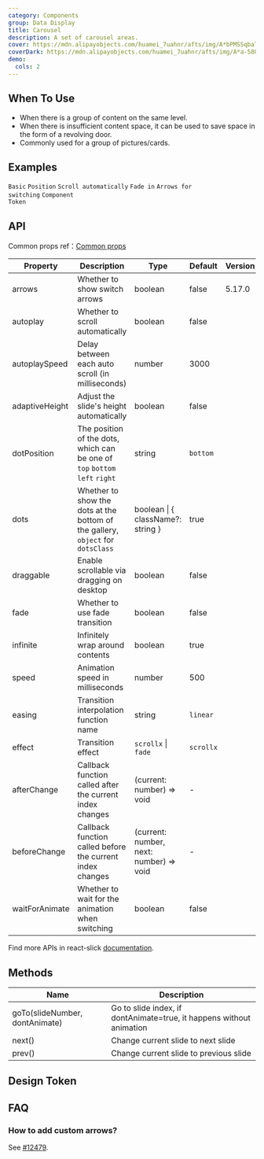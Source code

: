 ```yaml
---
category: Components
group: Data Display
title: Carousel
description: A set of carousel areas.
cover: https://mdn.alipayobjects.com/huamei_7uahnr/afts/img/A*bPMSSqbaTMkAAAAAAAAAAAAADrJ8AQ/original
coverDark: https://mdn.alipayobjects.com/huamei_7uahnr/afts/img/A*a-58QpYnqOsAAAAAAAAAAAAADrJ8AQ/original
demo:
  cols: 2
---
```


## When To Use

- When there is a group of content on the same level.
- When there is insufficient content space, it can be used to save space in the form of a revolving door.
- Commonly used for a group of pictures/cards.

## Examples

<!-- prettier-ignore -->
<code src="./demo/basic.tsx">Basic</code>
<code src="./demo/position.tsx">Position</code>
<code src="./demo/autoplay.tsx">Scroll automatically</code>
<code src="./demo/fade.tsx">Fade in</code>
<code src="./demo/arrows.tsx" version="5.17.0">Arrows for switching</code>
<code src="./demo/component-token.tsx" debug>Component Token</code>

## API

Common props ref：[Common props](/docs/react/common-props)

| Property | Description | Type | Default | Version |
| --- | --- | --- | --- | --- |
| arrows | Whether to show switch arrows | boolean | false | 5.17.0 |
| autoplay | Whether to scroll automatically | boolean | false |  |
| autoplaySpeed | Delay between each auto scroll (in milliseconds) | number | 3000 |  |
| adaptiveHeight | Adjust the slide's height automatically | boolean | false |  |
| dotPosition | The position of the dots, which can be one of `top` `bottom` `left` `right` | string | `bottom` |  |
| dots | Whether to show the dots at the bottom of the gallery, `object` for `dotsClass` | boolean \| { className?: string } | true |  |
| draggable | Enable scrollable via dragging on desktop | boolean | false |  |
| fade | Whether to use fade transition | boolean | false |  |
| infinite | Infinitely wrap around contents | boolean | true |  |
| speed | Animation speed in milliseconds | number | 500 |  |
| easing | Transition interpolation function name | string | `linear` |  |
| effect | Transition effect | `scrollx` \| `fade` | `scrollx` |  |
| afterChange | Callback function called after the current index changes | (current: number) => void | - |  |
| beforeChange | Callback function called before the current index changes | (current: number, next: number) => void | - |  |
| waitForAnimate | Whether to wait for the animation when switching | boolean | false |  |

Find more APIs in react-slick [documentation](https://react-slick.neostack.com/docs/api).

## Methods

| Name | Description |
| --- | --- |
| goTo(slideNumber, dontAnimate) | Go to slide index, if dontAnimate=true, it happens without animation |
| next() | Change current slide to next slide |
| prev() | Change current slide to previous slide |

## Design Token

<ComponentTokenTable component="Carousel"></ComponentTokenTable>

## FAQ

### How to add custom arrows?

See [#12479](https://github.com/ant-design/ant-design/issues/12479).
